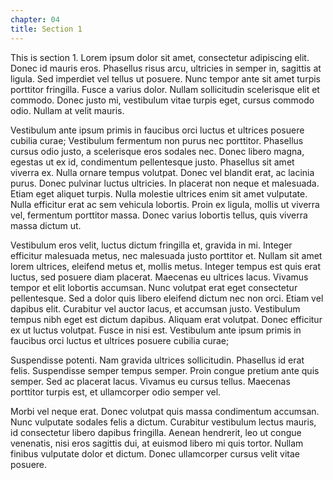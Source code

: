 ```yaml
---
chapter: 04
title: Section 1
---
```


This is section 1. Lorem ipsum dolor sit amet, consectetur adipiscing elit. Donec id mauris eros. Phasellus risus arcu, ultricies in semper in, sagittis at ligula. Sed imperdiet vel tellus ut posuere. Nunc tempor ante sit amet turpis porttitor fringilla. Fusce a varius dolor. Nullam sollicitudin scelerisque elit et commodo. Donec justo mi, vestibulum vitae turpis eget, cursus commodo odio. Nullam at velit mauris.

Vestibulum ante ipsum primis in faucibus orci luctus et ultrices posuere cubilia curae; Vestibulum fermentum non purus nec porttitor. Phasellus cursus odio justo, a scelerisque eros sodales nec. Donec libero magna, egestas ut ex id, condimentum pellentesque justo. Phasellus sit amet viverra ex. Nulla ornare tempus volutpat. Donec vel blandit erat, ac lacinia purus. Donec pulvinar luctus ultricies. In placerat non neque et malesuada. Etiam eget aliquet turpis. Nulla molestie ultrices enim sit amet vulputate. Nulla efficitur erat ac sem vehicula lobortis. Proin ex ligula, mollis ut viverra vel, fermentum porttitor massa. Donec varius lobortis tellus, quis viverra massa dictum ut.

Vestibulum eros velit, luctus dictum fringilla et, gravida in mi. Integer efficitur malesuada metus, nec malesuada justo porttitor et. Nullam sit amet lorem ultrices, eleifend metus et, mollis metus. Integer tempus est quis erat luctus, sed posuere diam placerat. Maecenas eu ultrices lacus. Vivamus tempor et elit lobortis accumsan. Nunc volutpat erat eget consectetur pellentesque. Sed a dolor quis libero eleifend dictum nec non orci. Etiam vel dapibus elit. Curabitur vel auctor lacus, et accumsan justo. Vestibulum tempus nibh eget est dictum dapibus. Aliquam erat volutpat. Donec efficitur ex ut luctus volutpat. Fusce in nisi est. Vestibulum ante ipsum primis in faucibus orci luctus et ultrices posuere cubilia curae;

Suspendisse potenti. Nam gravida ultrices sollicitudin. Phasellus id erat felis. Suspendisse semper tempus semper. Proin congue pretium ante quis semper. Sed ac placerat lacus. Vivamus eu cursus tellus. Maecenas porttitor turpis est, et ullamcorper odio semper vel.

Morbi vel neque erat. Donec volutpat quis massa condimentum accumsan. Nunc vulputate sodales felis a dictum. Curabitur vestibulum lectus mauris, id consectetur libero dapibus fringilla. Aenean hendrerit, leo ut congue venenatis, nisi eros sagittis dui, at euismod libero mi quis tortor. Nullam finibus vulputate dolor et dictum. Donec ullamcorper cursus velit vitae posuere.